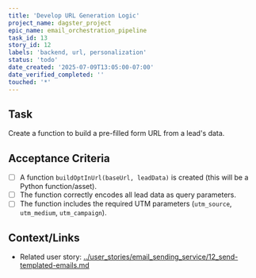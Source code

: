 ```yaml
---
title: 'Develop URL Generation Logic'
project_name: dagster_project
epic_name: email_orchestration_pipeline
task_id: 13
story_id: 12
labels: 'backend, url, personalization'
status: 'todo'
date_created: '2025-07-09T13:05:00-07:00'
date_verified_completed: ''
touched: '*'
---
```


## Task

Create a function to build a pre-filled form URL from a lead's data.

## Acceptance Criteria

- [ ] A function `buildOptInUrl(baseUrl, leadData)` is created (this will be a Python function/asset).
- [ ] The function correctly encodes all lead data as query parameters.
- [ ] The function includes the required UTM parameters (`utm_source`, `utm_medium`, `utm_campaign`).

## Context/Links

- Related user story: [../user_stories/email_sending_service/12_send-templated-emails.md](./../user_stories/email_sending_service/12_send-templated-emails.md)
